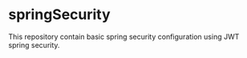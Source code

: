 # springSecurity
This repository contain basic spring security 
configuration using JWT spring security.
